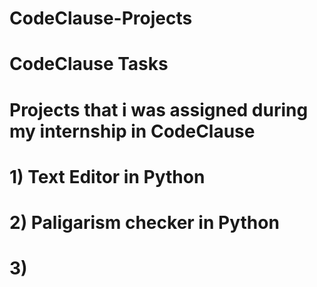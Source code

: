 # CodeClause-Projects
# CodeClause Tasks
# Projects that i was assigned during my internship in CodeClause 
# 1) Text Editor in Python
# 2) Paligarism checker in Python
# 3) 

